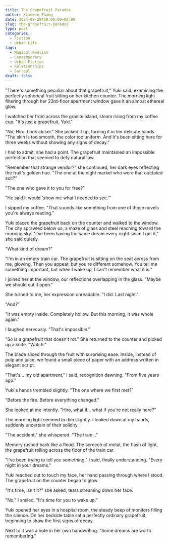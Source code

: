 ```yaml
---
title: The Grapefruit Paradox
author: Xiaowen Zhang
date: 2024-09-29T10:00:00+08:00
slug: the-grapefruit-paradox
type: post
categories:
  - Fiction
  - Urban Life
tags:
  - Magical Realism
  - Contemporary
  - Urban Fiction
  - Relationships
  - Surreal
draft: false
---
```


"There's something peculiar about that grapefruit," Yuki said, examining the perfectly spherical fruit sitting on her kitchen counter. The morning light filtering through her 23rd-floor apartment window gave it an almost ethereal glow.

I watched her from across the granite island, steam rising from my coffee cup. "It's just a grapefruit, Yuki."

"No, Hiro. Look closer." She picked it up, turning it in her delicate hands. "The skin is too smooth, the color too uniform. And it's been sitting here for three weeks without showing any signs of decay."

I had to admit, she had a point. The grapefruit maintained an impossible perfection that seemed to defy natural law.

"Remember that strange vendor?" she continued, her dark eyes reflecting the fruit's golden hue. "The one at the night market who wore that outdated suit?"

"The one who gave it to you for free?"

"He said it would 'show me what I needed to see.'"

I sipped my coffee. "That sounds like something from one of those novels you're always reading."

Yuki placed the grapefruit back on the counter and walked to the window. The city sprawled below us, a maze of glass and steel reaching toward the morning sky. "I've been having the same dream every night since I got it," she said quietly.

"What kind of dream?"

"I'm in an empty train car. The grapefruit is sitting on the seat across from me, glowing. Then you appear, but you're different somehow. You tell me something important, but when I wake up, I can't remember what it is."

I joined her at the window, our reflections overlapping in the glass. "Maybe we should cut it open."

She turned to me, her expression unreadable. "I did. Last night."

"And?"

"It was empty inside. Completely hollow. But this morning, it was whole again."

I laughed nervously. "That's impossible."

"So is a grapefruit that doesn't rot." She returned to the counter and picked up a knife. "Watch."

The blade sliced through the fruit with surprising ease. Inside, instead of pulp and juice, we found a small piece of paper with an address written in elegant script.

"That's... my old apartment," I said, recognition dawning. "From five years ago."

Yuki's hands trembled slightly. "The one where we first met?"

"Before the fire. Before everything changed."

She looked at me intently. "Hiro, what if... what if you're not really here?"

The morning light seemed to dim slightly. I looked down at my hands, suddenly uncertain of their solidity.

"The accident," she whispered. "The train..."

Memory rushed back like a flood. The screech of metal, the flash of light, the grapefruit rolling across the floor of the train car.

"I've been trying to tell you something," I said, finally understanding. "Every night in your dreams."

Yuki reached out to touch my face, her hand passing through where I stood. The grapefruit on the counter began to glow.

"It's time, isn't it?" she asked, tears streaming down her face.

"No," I smiled. "It's time for you to wake up."

Yuki opened her eyes in a hospital room, the steady beep of monitors filling the silence. On her bedside table sat a perfectly ordinary grapefruit, beginning to show the first signs of decay.

Next to it was a note in her own handwriting: "Some dreams are worth remembering."